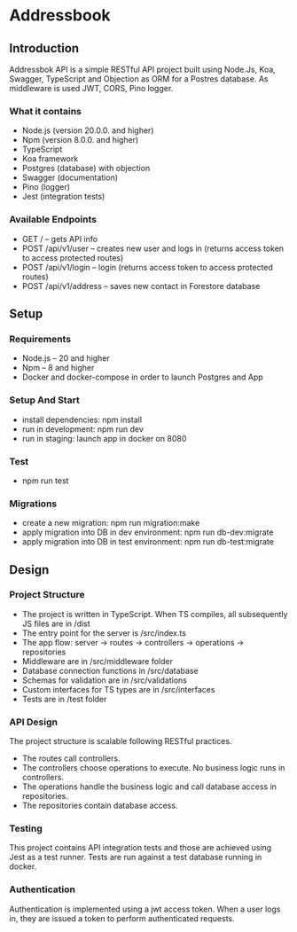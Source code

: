 # Addressbook

## Introduction

Addressbok API is a simple RESTful API project built using Node.Js, Koa, Swagger, TypeScript and Objection as ORM for a Postres database. As middleware is used JWT, CORS, Pino logger.

### What it contains

* Node.js (version 20.0.0. and higher)
* Npm (version 8.0.0. and higher)
* TypeScript 
* Koa framework
* Postgres (database) with objection
* Swagger (documentation)
* Pino (logger)
* Jest (integration tests)

### Available Endpoints

* GET / – gets API info
* POST /api/v1/user – creates new user and logs in  (returns access token to access protected routes)
* POST /api/v1/login – login (returns access token to access protected routes)
* POST /api/v1/address – saves new contact in Forestore database

## Setup

### Requirements

* Node.js – 20 and higher
* Npm – 8 and higher
* Docker and docker-compose in order to launch Postgres and App 

### Setup And Start

* install dependencies: npm install
* run in development: npm run dev
* run in staging: launch app in docker on 8080

### Test

* npm run test

### Migrations

* create a new migration: npm run migration:make
* apply migration into DB in dev environment: npm run db-dev:migrate
* apply migration into DB in test environment: npm run db-test:migrate

## Design

### Project Structure

* The project is written in TypeScript. When TS compiles, all subsequently JS files are in /dist
* The entry point for the server is /src/index.ts
* The app flow: server -> routes -> controllers -> operations -> repositories
* Middleware are in /src/middleware folder
* Database connection functions in /src/database
* Schemas for validation are in /src/validations
* Custom interfaces for TS types are in /src/interfaces
* Tests are in /test folder

### API Design

The project structure is scalable following RESTful practices.

* The routes call controllers.
* The controllers choose operations to execute. No business logic runs in controllers.
* The operations handle the business logic and call database access in repositories.
* The repositories contain database access.

### Testing

This project contains API integration tests and those are achieved using Jest as a test runner.
Tests are run against a test database running in docker.

### Authentication

Authentication is implemented using a jwt access token. When a user logs in, they are issued a token to perform authenticated requests.
